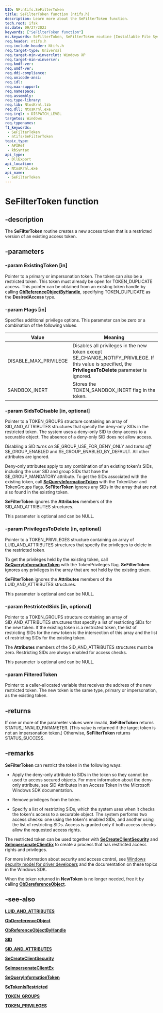 ```yaml
---
UID: NF:ntifs.SeFilterToken
title: SeFilterToken function (ntifs.h)
description: Learn more about the SeFilterToken function.
tech.root: ifsk
ms.date: 09/27/2023
keywords: ["SeFilterToken function"]
ms.keywords: SeFilterToken, SeFilterToken routine [Installable File System Drivers], ifsk.sefiltertoken, ntifs/SeFilterToken, seref_33edad21-5cc4-4bd9-86f1-b52c648fc87c.xml
req.header: ntifs.h
req.include-header: Ntifs.h
req.target-type: Universal
req.target-min-winverclnt: Windows XP
req.target-min-winversvr: 
req.kmdf-ver: 
req.umdf-ver: 
req.ddi-compliance: 
req.unicode-ansi: 
req.idl: 
req.max-support: 
req.namespace: 
req.assembly: 
req.type-library: 
req.lib: NtosKrnl.lib
req.dll: NtosKrnl.exe
req.irql: < DISPATCH_LEVEL
targetos: Windows
req.typenames: 
f1_keywords:
 - SeFilterToken
 - ntifs/SeFilterToken
topic_type:
 - APIRef
 - kbSyntax
api_type:
 - DllExport
api_location:
 - NtosKrnl.exe
api_name:
 - SeFilterToken
---
```


# SeFilterToken function

## -description

The **SeFilterToken** routine creates a new access token that is a restricted version of an existing access token.

## -parameters

### -param ExistingToken [in]

Pointer to a primary or impersonation token. The token can also be a restricted token. This token must already be open for TOKEN_DUPLICATE access. This pointer can be obtained from an existing token handle by calling [**ObReferenceObjectByHandle**](../wdm/nf-wdm-obreferenceobjectbyhandle.md), specifying TOKEN_DUPLICATE as the **DesiredAccess** type.

### -param Flags [in]

Specifies additional privilege options. This parameter can be zero or a combination of the following values.

 Value | Meaning |
| ----- | ------- |
| DISABLE_MAX_PRIVILEGE | Disables all privileges in the new token except SE_CHANGE_NOTIFY_PRIVILEGE. If this value is specified, the **PrivilegesToDelete** parameter is ignored.  |
| SANDBOX_INERT         | Stores the TOKEN_SANDBOX_INERT flag in the token. |

### -param SidsToDisable [in, optional]

Pointer to a TOKEN_GROUPS structure containing an array of SID_AND_ATTRIBUTES structures that specify the deny-only SIDs in the restricted token. The system uses a deny-only SID to deny access to a securable object. The absence of a deny-only SID does not allow access.

Disabling a SID *turns on* SE_GROUP_USE_FOR_DENY_ONLY and *turns off* SE_GROUP_ENABLED and SE_GROUP_ENABLED_BY_DEFAULT. All other attributes are ignored.

Deny-only attributes apply to any combination of an existing token's SIDs, including the user SID and group SIDs that have the SE_GROUP_MANDATORY attribute. To get the SIDs associated with the existing token, call [**SeQueryInformationToken**](nf-ntifs-sequeryinformationtoken.md) with the TokenUser and TokenGroups flags. **SeFilterToken** ignores any SIDs in the array that are not also found in the existing token.

**SeFilterToken** ignores the **Attributes** members of the SID_AND_ATTRIBUTES structures.

This parameter is optional and can be NULL.

### -param PrivilegesToDelete [in, optional]

Pointer to a TOKEN_PRIVILEGES structure containing an array of LUID_AND_ATTRIBUTES structures that specify the privileges to delete in the restricted token.

To get the privileges held by the existing token, call [**SeQueryInformationToken**](nf-ntifs-sequeryinformationtoken.md) with the TokenPrivileges flag. **SeFilterToken** ignores any privileges in the array that are not held by the existing token.

**SeFilterToken** ignores the **Attributes** members of the LUID_AND_ATTRIBUTES structures.

This parameter is optional and can be NULL.

### -param RestrictedSids [in, optional]

Pointer to a TOKEN_GROUPS structure containing an array of SID_AND_ATTRIBUTES structures that specify a list of restricting SIDs for the new token. If the existing token is a restricted token, the list of restricting SIDs for the new token is the intersection of this array and the list of restricting SIDs for the existing token.

The **Attributes** members of the SID_AND_ATTRIBUTES structures must be zero. Restricting SIDs are always enabled for access checks.

This parameter is optional and can be NULL.

### -param FilteredToken

Pointer to a caller-allocated variable that receives the address of the new restricted token. The new token is the same type, primary or impersonation, as the existing token.

## -returns

If one or more of the parameter values were invalid, **SeFilterToken** returns STATUS_INVALID_PARAMETER. (This value is returned if the target token is not an impersonation token.) Otherwise, **SeFilterToken** returns STATUS_SUCCESS.

## -remarks

**SeFilterToken** can restrict the token in the following ways:

* Apply the deny-only attribute to SIDs in the token so they cannot be used to access secured objects. For more information about the deny-only attribute, see SID Attributes in an Access Token in the Microsoft Windows SDK documentation.

* Remove privileges from the token.

* Specify a list of restricting SIDs, which the system uses when it checks the token's access to a securable object. The system performs two access checks: one using the token's enabled SIDs, and another using the list of restricting SIDs. Access is granted only if both access checks allow the requested access rights.

The restricted token can be used together with [**SeCreateClientSecurity**](nf-ntifs-secreateclientsecurity.md) and [**SeImpersonateClientEx**](nf-ntifs-seimpersonateclientex.md) to create a process that has restricted access rights and privileges.

For more information about security and access control, see [Windows security model for driver developers](/windows-hardware/drivers/driversecurity/windows-security-model) and the documentation on these topics in the Windows SDK.

When the token returned in **NewToken** is no longer needed, free it by calling [**ObDereferenceObject**](../wdm/nf-wdm-obdereferenceobject.md).

## -see-also

[**LUID_AND_ATTRIBUTES**](../wdm/ns-wdm-_luid_and_attributes.md)

[**ObDereferenceObject**](../wdm/nf-wdm-obdereferenceobject.md)

[**ObReferenceObjectByHandle**](../wdm/nf-wdm-obreferenceobjectbyhandle.md)

[**SID**](ns-ntifs-_sid.md)

[**SID_AND_ATTRIBUTES**](ns-ntifs-_sid_and_attributes.md)

[**SeCreateClientSecurity**](nf-ntifs-secreateclientsecurity.md)

[**SeImpersonateClientEx**](nf-ntifs-seimpersonateclientex.md)

[**SeQueryInformationToken**](nf-ntifs-sequeryinformationtoken.md)

[**SeTokenIsRestricted**](nf-ntifs-setokenisrestricted.md)

[**TOKEN_GROUPS**](ns-ntifs-_token_groups.md)

[**TOKEN_PRIVILEGES**](ns-ntifs-_token_privileges.md)
